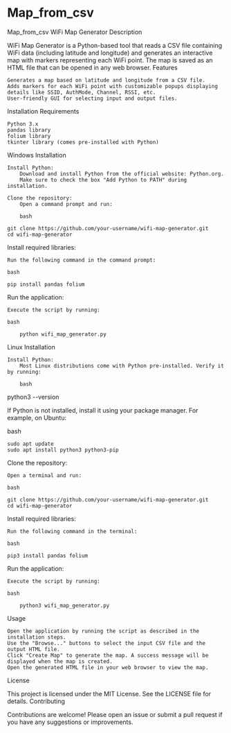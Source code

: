 # Map_from_csv
Map_from_csv
WiFi Map Generator
Description

WiFi Map Generator is a Python-based tool that reads a CSV file containing WiFi data (including latitude and longitude) and generates an interactive map with markers representing each WiFi point. The map is saved as an HTML file that can be opened in any web browser.
Features

    Generates a map based on latitude and longitude from a CSV file.
    Adds markers for each WiFi point with customizable popups displaying details like SSID, AuthMode, Channel, RSSI, etc.
    User-friendly GUI for selecting input and output files.

Installation
Requirements

    Python 3.x
    pandas library
    folium library
    tkinter library (comes pre-installed with Python)

Windows Installation

    Install Python:
        Download and install Python from the official website: Python.org.
        Make sure to check the box "Add Python to PATH" during installation.

    Clone the repository:
        Open a command prompt and run:

        bash

    git clone https://github.com/your-username/wifi-map-generator.git
    cd wifi-map-generator

Install required libraries:

    Run the following command in the command prompt:

    bash

    pip install pandas folium

Run the application:

    Execute the script by running:

    bash

        python wifi_map_generator.py

Linux Installation

    Install Python:
        Most Linux distributions come with Python pre-installed. Verify it by running:

        bash

python3 --version

If Python is not installed, install it using your package manager. For example, on Ubuntu:

bash

    sudo apt update
    sudo apt install python3 python3-pip

Clone the repository:

    Open a terminal and run:

    bash

    git clone https://github.com/your-username/wifi-map-generator.git
    cd wifi-map-generator

Install required libraries:

    Run the following command in the terminal:

    bash

    pip3 install pandas folium

Run the application:

    Execute the script by running:

    bash

        python3 wifi_map_generator.py

Usage

    Open the application by running the script as described in the installation steps.
    Use the "Browse..." buttons to select the input CSV file and the output HTML file.
    Click "Create Map" to generate the map. A success message will be displayed when the map is created.
    Open the generated HTML file in your web browser to view the map.

License

This project is licensed under the MIT License. See the LICENSE file for details.
Contributing

Contributions are welcome! Please open an issue or submit a pull request if you have any suggestions or improvements.
